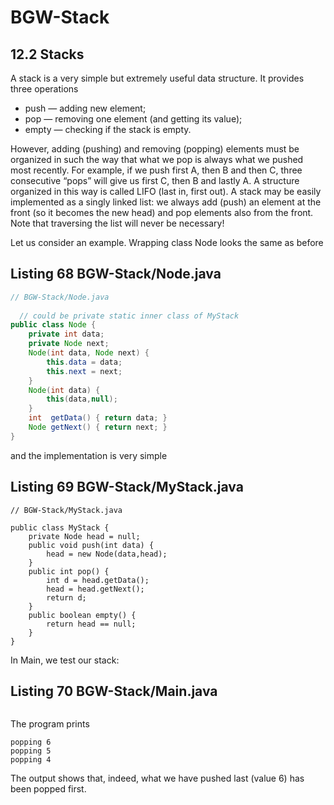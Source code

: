 # BGW-Stack

## 12.2 Stacks  

A stack is a very simple but extremely useful data structure. It provides three operations  

* push — adding new element;  
* pop — removing one element (and getting its value);  
* empty — checking if the stack is empty.  

However, adding (pushing) and removing (popping) elements must be organized in
such the way that what we pop is always what we pushed most recently. For example,
if we push first A, then B and then C, three consecutive “pops” will give us first C,
then B and lastly A. A structure organized in this way is called LIFO (last in, first
out).
A stack may be easily implemented as a singly linked list: we always add (push)
an element at the front (so it becomes the new head) and pop elements also from the
front. Note that traversing the list will never be necessary! 

Let us consider an example. Wrapping class Node looks the same as before  

## Listing 68 BGW-Stack/Node.java  

```java
// BGW-Stack/Node.java
 
  // could be private static inner class of MyStack
public class Node {
    private int data;
    private Node next;
    Node(int data, Node next) {
        this.data = data;
        this.next = next;
    }
    Node(int data) {
        this(data,null);
    }
    int  getData() { return data; }
    Node getNext() { return next; }
}

```
and the implementation is very simple  

## Listing 69 BGW-Stack/MyStack.java

```
// BGW-Stack/MyStack.java
 
public class MyStack {
    private Node head = null;
    public void push(int data) {
        head = new Node(data,head);
    }
    public int pop() {
        int d = head.getData();
        head = head.getNext();
        return d;
    }
    public boolean empty() {
        return head == null;
    }
}
```

In Main, we test our stack:  

## Listing 70 BGW-Stack/Main.java

```java

```

The program prints  

```
popping 6
popping 5
popping 4
```

The output shows that, indeed, what we have pushed last (value 6) has been popped first.  
